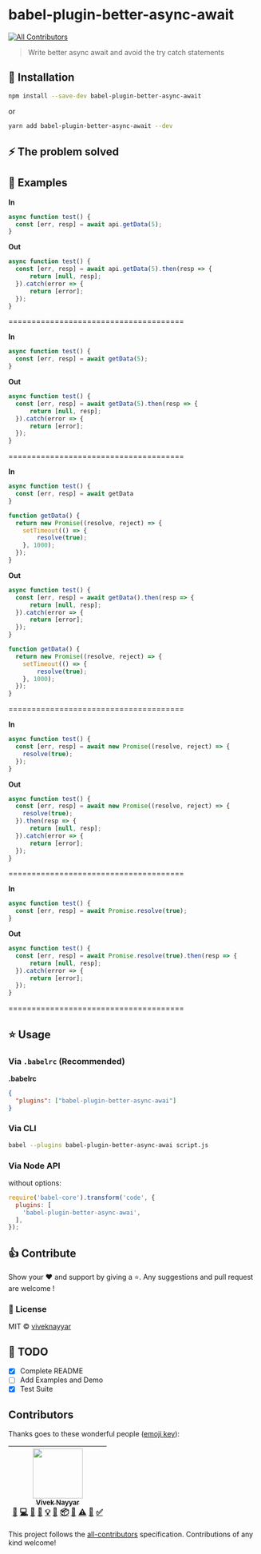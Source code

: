 # babel-plugin-better-async-await
[![All Contributors](https://img.shields.io/badge/all_contributors-1-orange.svg?style=flat-square)](#contributors)

> Write better async await and avoid the try catch statements

## 🚚 Installation

```sh
npm install --save-dev babel-plugin-better-async-await
```

or

```sh
yarn add babel-plugin-better-async-await --dev
```

## ⚡️ The problem solved

## 📒 Examples

**In**
```javascript
async function test() {
  const [err, resp] = await api.getData(5);
}

```

**Out**
```javascript
async function test() {
  const [err, resp] = await api.getData(5).then(resp => {
      return [null, resp];
  }).catch(error => {
      return [error];
  });
}
```
======================================

**In**
```javascript
async function test() {
  const [err, resp] = await getData(5);
}

```

**Out**
```javascript
async function test() {
  const [err, resp] = await getData(5).then(resp => {
      return [null, resp];
  }).catch(error => {
      return [error];
  });
}
```
======================================

**In**
```javascript
async function test() {
  const [err, resp] = await getData
}

function getData() {
  return new Promise((resolve, reject) => {
    setTimeout(() => {
        resolve(true);
    }, 1000);
  });
}
```

**Out**
```javascript
async function test() {
  const [err, resp] = await getData().then(resp => {
      return [null, resp];
  }).catch(error => {
      return [error];
  });
}

function getData() {
  return new Promise((resolve, reject) => {
    setTimeout(() => {
        resolve(true);
    }, 1000);
  });
}
```
======================================

**In**
```javascript
async function test() {
  const [err, resp] = await new Promise((resolve, reject) => {
    resolve(true);
  });
}

```

**Out**
```javascript
async function test() {
  const [err, resp] = await new Promise((resolve, reject) => {
    resolve(true);
  }).then(resp => {
      return [null, resp];
  }).catch(error => {
      return [error];
  });
}
```
======================================

**In**
```javascript
async function test() {
  const [err, resp] = await Promise.resolve(true);
}

```

**Out**
```javascript
async function test() {
  const [err, resp] = await Promise.resolve(true).then(resp => {
      return [null, resp];
  }).catch(error => {
      return [error];
  });
}
```
======================================

## ⭐ Usage

### Via `.babelrc` (Recommended)

**.babelrc**

```json
{
  "plugins": ["babel-plugin-better-async-awai"]
}
```

### Via CLI

```sh
babel --plugins babel-plugin-better-async-awai script.js
```

### Via Node API

without options:
```js
require('babel-core').transform('code', {
  plugins: [
    'babel-plugin-better-async-awai',
  ],
});
```

## 👍 Contribute

Show your ❤️ and support by giving a ⭐. Any suggestions and pull request are welcome !

### 📝 License

MIT © [viveknayyar](https://github.com/vivek12345)

## 👷 TODO

- [x] Complete README
- [ ] Add Examples and Demo
- [x] Test Suite

## Contributors

Thanks goes to these wonderful people ([emoji key](https://github.com/kentcdodds/all-contributors#emoji-key)):

<!-- ALL-CONTRIBUTORS-LIST:START - Do not remove or modify this section -->
<!-- prettier-ignore -->
| [<img src="https://avatars3.githubusercontent.com/u/4931048?v=4" width="100px;"/><br /><sub><b>Vivek Nayyar</b></sub>](https://www.viveknayyar.in/)<br />[🐛](https://github.com/vivek12345/babel-plugin-better-async-await/issues?q=author%3Avivek12345 "Bug reports") [💻](https://github.com/vivek12345/babel-plugin-better-async-await/commits?author=vivek12345 "Code") [🎨](#design-vivek12345 "Design") [📖](https://github.com/vivek12345/babel-plugin-better-async-await/commits?author=vivek12345 "Documentation") [💡](#example-vivek12345 "Examples") [🤔](#ideas-vivek12345 "Ideas, Planning, & Feedback") [📦](#platform-vivek12345 "Packaging/porting to new platform") [🔌](#plugin-vivek12345 "Plugin/utility libraries") [⚠️](https://github.com/vivek12345/babel-plugin-better-async-await/commits?author=vivek12345 "Tests") [🔧](#tool-vivek12345 "Tools") [✅](#tutorial-vivek12345 "Tutorials") |
| :---: |
<!-- ALL-CONTRIBUTORS-LIST:END -->

This project follows the [all-contributors](https://github.com/kentcdodds/all-contributors) specification. Contributions of any kind welcome!